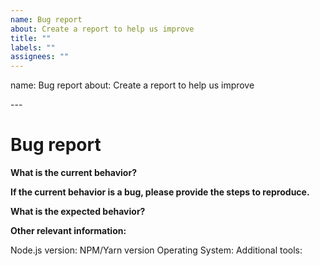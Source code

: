 ```yaml
---
name: Bug report
about: Create a report to help us improve
title: ""
labels: ""
assignees: ""
---
```


name: Bug report
about: Create a report to help us improve

---<!-- Please don't delete this template because we'll close your issue -->

<!-- Before creating an issue please make sure you are using the latest version of the starter. -->
<!-- This project is starter project using Gatsby and NetlifyCMS in it, if you think the issue can originate from upstream then please report it-->

# Bug report

<!-- Please ask questions on Spectrum for Gatsby questions or the Gitter channel for NetlifyCMS. -->
<!-- https://spectrum.chat/?t=da07ec65-96f9-41be-baf0-0271b5b772ef -->
<!-- https://gitter.im/netlify/NetlifyCMS -->
<!-- Issues which contain questions or support requests will be closed. -->

**What is the current behavior?**

**If the current behavior is a bug, please provide the steps to reproduce.**

<!-- A great way to do this is to provide your configuration via a GitHub repository -->
<!-- The most helpful is a minimal reproduction with instructions on how to reproduce -->
<!-- Please only add small code snippets directly into this issue -->
<!-- https://gist.github.com is a good place for longer code snippets -->
<!-- If your issue is caused by a plugin or loader, please create an issue on the loader/plugin repository instead -->

**What is the expected behavior?**

<!-- "It should work" is not a helpful explanation -->
<!-- Explain exactly how it should behave -->

**Other relevant information:**

<!--Run `gatsby info --clipboard` in your project directory and paste the output here. Not working? You may need to update your global gatsby-cli - `npm install -g gatsby-cli` -->

Node.js version:
NPM/Yarn version
Operating System:
Additional tools:
